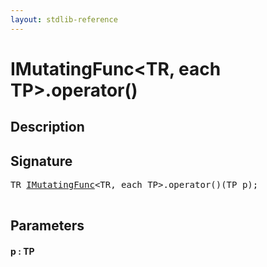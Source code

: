```yaml
---
layout: stdlib-reference
---
```


# IMutatingFunc\<TR, each TP\>\.operator\(\)

## Description





## Signature 

<pre>
TR <a href="/stdlib-reference/interfaces/IMutatingFunc/index" class="code_type">IMutatingFunc</a>&lt;TR, <span class="code_keyword">each</span> TP&gt;.operator()(TP <span class='code_param'>p</span>);

</pre>

## Parameters

#### p  : TP

